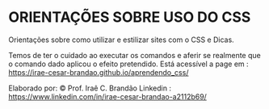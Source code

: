 # ORIENTAÇÕES SOBRE USO DO CSS 
Orientações sobre como utilizar e estilizar sites com o CSS e  Dicas.

Temos de ter o cuidado ao executar os comandos e aferir se realmente que o comando dado aplicou o efeito pretendido.
Está acessível a page em :  https://irae-cesar-brandao.github.io/aprendendo_css/





Elaborado por:  © Prof.  Iraê C. Brandão   Linkedin : https://www.linkedin.com/in/irae-cesar-brandao-a2112b69/
